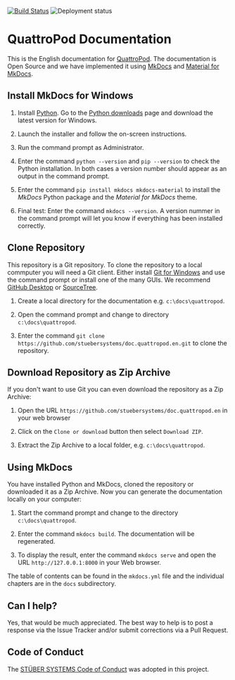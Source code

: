 [![Build Status](https://dev.azure.com/stuebersystems/Websites/_apis/build/status/docs/doc.quattropod.en?branchName=main)](https://dev.azure.com/stuebersystems/Websites/_build/latest?definitionId=117&branchName=main)
![Deployment status](https://vsrm.dev.azure.com/stuebersystems/_apis/public/Release/badge/2cc87afa-9a3b-472b-8a3c-3eca48b22dd6/34/38)

# QuattroPod Documentation

This is the English documentation for [QuattroPod](https://doc.quattropod.eu). The documentation is Open Source and we have implemented it using [MkDocs](https://www.mkdocs.org) and [Material for MkDocs](https://squidfunk.github.io/mkdocs-material). 

## Install MkDocs for Windows

1. Install [Python](https://www.python.org). Go to the [Python downloads](https://www.python.org/downloads/) page and download the latest version for Windows. 

2. Launch the installer and follow the on-screen instructions.

3. Run the command prompt as Administrator.

4. Enter the command `python --version` and `pip --version` to check the Python installation. In both cases a version number should appear as an output in the command prompt.

5. Enter the command `pip install mkdocs mkdocs-material` to install the *MkDocs* Python package and the *Material for MkDocs* theme.

6. Final test: Enter the command `mkdocs --version`. A version nummer in the command prompt will let you know if everything has been installed correctly.

## Clone Repository

This repository is a Git repository. To clone the repository to a local commputer you will need a Git client. Either install [Git for Windows](https://gitforwindows.org/) and use the command prompt or install one of the many GUIs. We recommend [GitHub Desktop](https://desktop.github.com) or [SourceTree](https://www.sourcetreeapp.com).

1. Create a local directory for the documentation e.g. `c:\docs\quattropod`.

2. Open the command prompt and change to directory `c:\docs\quattropod`.

3. Enter the command `git clone https://github.com/stuebersystems/doc.quattropod.en.git` to clone the repository.

## Download Repository as Zip Archive

If you don't want to use Git you can even download the repository as a Zip Archive:

1. Open the URL `https://github.com/stuebersystems/doc.quattropod.en` in your web browser

2. Click on the `Clone or download` button then select `Download ZIP`.

3. Extract the Zip Archive to a local folder, e.g. `c:\docs\quattropod`.

##  Using MkDocs

You have installed Python and MkDocs, cloned the repository or downloaded it as a Zip Archive. Now you can generate the documentation locally on your computer:

1. Start the command prompt and change to the directory `c:\docs\quattropod`.

2. Enter the command `mkdocs build`. The documentation will be regenerated.

3. To display the result, enter the command `mkdocs serve` and open the URL `http://127.0.0.1:8000` in your Web browser.

The table of contents can be found in the `mkdocs.yml` file and the individual chapters are in the `docs` subdirectory. 

## Can I help?

Yes, that would be much appreciated. The best way to help is to post a response via the Issue Tracker and/or submit corrections via a Pull Request.

## Code of Conduct

The [STÜBER SYSTEMS Code of Conduct](https://www.stueber.co.uk/code-of-conduct.php) was adopted in this project.
